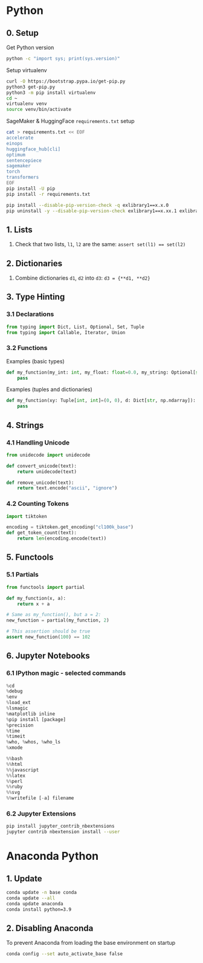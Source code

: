 # Python

## 0. Setup

Get Python version

```bash
python -c "import sys; print(sys.version)"
```

Setup virtualenv

```bash
curl -O https://bootstrap.pypa.io/get-pip.py
python3 get-pip.py
python3 -m pip install virtualenv
cd ~
virtualenv venv
source venv/bin/activate
```

SageMaker & HuggingFace `requirements.txt` setup

```bash
cat > requirements.txt << EOF
accelerate
einops
huggingface_hub[cli]
optimum
sentencepiece
sagemaker
torch
transformers
EOF
pip install -U pip
pip install -r requirements.txt
```

```bash
pip install --disable-pip-version-check -q exlibrary1==x.x.0
pip uninstall -y --disable-pip-version-check exlibrary1==x.xx.1 exlibrary2==0.x.1 --quiet
```


## 1. Lists

1. Check that two lists, `l1`, `l2` are the same:
   `assert set(l1) == set(l2)`

## 2. Dictionaries

1. Combine dictionaries `d1`, `d2` into `d3`:
   `d3 = {**d1, **d2}`

## 3. Type Hinting

### 3.1 Declarations

```python
from typing import Dict, List, Optional, Set, Tuple
from typing import Callable, Iterator, Union
```

### 3.2 Functions

Examples (basic types)

```python
def my_function(my_int: int, my_float: float=0.0, my_string: Optional[str]=None, **kwargs):
    pass
```

Examples (tuples and dictionaries)

```python
def my_function(xy: Tuple[int, int]=(0, 0), d: Dict[str, np.ndarray]):
    pass
```


## 4. Strings

### 4.1 Handling Unicode

```python
from unidecode import unidecode

def convert_unicode(text):
    return unidecode(text)

def remove_unicode(text):
    return text.encode("ascii", "ignore")
```

### 4.2 Counting Tokens

```python
import tiktoken

encoding = tiktoken.get_encoding("cl100k_base")
def get_token_count(text):
    return len(encoding.encode(text))
```


## 5. Functools

### 5.1 Partials

```python
from functools import partial

def my_function(x, a):
    return x + a

# Same as my_function(), but a = 2:
new_function = partial(my_function, 2)

# This assertion should be true
assert new_function(100) == 102
```


## 6. Jupyter Notebooks

### 6.1 IPython magic - selected commands

```python
%cd
%debug
%env
%load_ext
%lsmagic
%matplotlib inline
%pip install [package]
%precision
%time
%timeit
%who, %whos, %who_ls
%xmode
```

```python
%%bash
%%html
%%javascript
%%latex
%%perl
%%ruby
%%svg
%%writefile [-a] filename
```

### 6.2 Jupyter Extensions

```bash
pip install jupyter_contrib_nbextensions
jupyter contrib nbextension install --user
```


# Anaconda Python

## 1. Update

```bash
conda update -n base conda
conda update --all
conda update anaconda
conda install python=3.9
```

## 2. Disabling Anaconda

To prevent Anaconda from loading the base environment on startup

```bash
conda config --set auto_activate_base false
```
